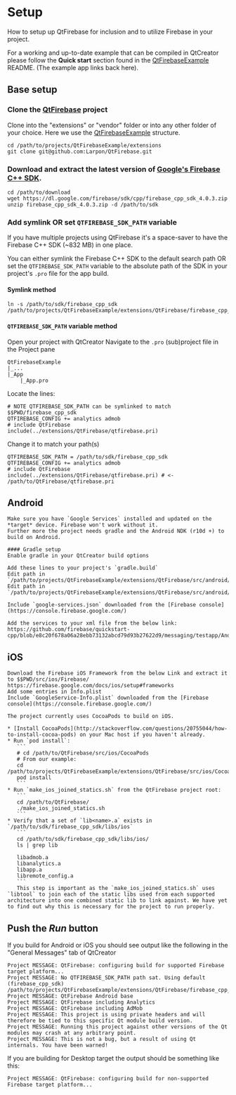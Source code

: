 # Setup
How to setup up QtFirebase for inclusion and to utilize Firebase in your project.

For a working and up-to-date example that can be compiled in QtCreator please follow the **Quick start** section found in the [QtFirebaseExample](https://github.com/Larpon/QtFirebaseExample) README. (The example app links back here).

## Base setup

### Clone the [QtFirebase](https://github.com/Larpon/QtFirebase) project

Clone into the "extensions" or "vendor" folder or into any other folder of your choice.
Here we use the [QtFirebaseExample](https://github.com/Larpon/QtFirebaseExample) structure.

```
cd /path/to/projects/QtFirebaseExample/extensions
git clone git@github.com:Larpon/QtFirebase.git
```
    
### Download and extract the latest version of [Google's Firebase C++ SDK](https://firebase.google.com/docs/cpp/setup).

```
cd /path/to/download
wget https://dl.google.com/firebase/sdk/cpp/firebase_cpp_sdk_4.0.3.zip
unzip firebase_cpp_sdk_4.0.3.zip -d /path/to/sdk
```

### Add symlink OR set `QTFIREBASE_SDK_PATH` variable

If you have multiple projects using QtFirebase it's a space-saver to have the Firebase C++ SDK (~832 MB) in one place.

You can either symlink the Firebase C++ SDK to the default search path OR set the `QTFIREBASE_SDK_PATH` variable to the absolute path of the SDK in your project's `.pro` file for the app build.

#### Symlink method
```
ln -s /path/to/sdk/firebase_cpp_sdk /path/to/projects/QtFirebaseExample/extensions/QtFirebase/firebase_cpp_sdk
```

#### `QTFIREBASE_SDK_PATH` variable method

Open your project with QtCreator
Navigate to the `.pro` (sub)project file in the Project pane
```
QtFirebaseExample
|_...
|_App
    |_App.pro
```
Locate the lines:
```
# NOTE QTFIREBASE_SDK_PATH can be symlinked to match $$PWD/firebase_cpp_sdk
QTFIREBASE_CONFIG += analytics admob
# include QtFirebase
include(../extensions/QtFirebase/qtfirebase.pri)
```
Change it to match your path(s)
```
QTFIREBASE_SDK_PATH = /path/to/sdk/firebase_cpp_sdk
QTFIREBASE_CONFIG += analytics admob
# include QtFirebase
include(../extensions/QtFirebase/qtfirebase.pri) # <- /path/to/QtFirebase/qtfirebase.pri
```
    
## Android
    Make sure you have `Google Services` installed and updated on the *target* device. Firebase won't work without it.
    Further more the project needs gradle and the Android NDK (r10d +) to build on Android.

    #### Gradle setup
    Enable gradle in your QtCreator build options

    Add these lines to your project's `gradle.build`
    Edit path in `/path/to/projects/QtFirebaseExample/extensions/QtFirebase/src/android/gradle.properties`
    Edit path in `/path/to/projects/QtFirebaseExample/extensions/QtFirebase/src/android/local.properties`

    Include `google-services.json` downloaded from the [Firebase console](https://console.firebase.google.com/)

    Add the services to your xml file from the below link: https://github.com/firebase/quickstart-cpp/blob/e8c20f678a06a28ebb73132abcd79d93b27622d9/messaging/testapp/AndroidManifest.xml


## iOS

    Download the Firebase iOS Framework from the below Link and extract it to $$PWD/src/ios/Firebase/
    https://firebase.google.com/docs/ios/setup#frameworks
    Add some entries in Info.plist
    Include `GoogleService-Info.plist` downloaded from the [Firebase console](https://console.firebase.google.com/)

    The project currently uses CocoaPods to build on iOS.
  
    * [Install CocoaPods](http://stackoverflow.com/questions/20755044/how-to-install-cocoa-pods) on your Mac host if you haven't already.
    * Run `pod install`:
       ```
       # cd /path/to/QtFirebase/src/ios/CocoaPods
       # From our example:
       cd /path/to/projects/QtFirebaseExample/extensions/QtFirebase/src/ios/CocoaPods
       pod install
       ```
    * Run `make_ios_joined_statics.sh` from the QtFirebase project root:
       ```
       cd /path/to/QtFirebase/
       ./make_ios_joined_statics.sh
       ```
    * Verify that a set of `lib<name>.a` exists in `/path/to/sdk/firebase_cpp_sdk/libs/ios`
       ```
       cd /path/to/sdk/firebase_cpp_sdk/libs/ios/
       ls | grep lib
   
       libadmob.a
       libanalytics.a
       libapp.a
       libremote_config.a
       ```
       This step is important as the `make_ios_joined_statics.sh` uses `libtool` to join each of the static libs used from each supported architecture into one combined static lib to link against. We have yet to find out why this is necessary for the project to run properly.
   
## Push the *Run* button

  If you build for Android or iOS you should see output like the following in the "General Messages" tab of QtCreator
  ```
  Project MESSAGE: QtFirebase: configuring build for supported Firebase target platform...
  Project MESSAGE: No QTFIREBASE_SDK_PATH path sat. Using default (firebase_cpp_sdk) /path/to/projects/QtFirebaseExample/extensions/QtFirebase/firebase_cpp_sdk
  Project MESSAGE: QtFirebase Android base
  Project MESSAGE: QtFirebase including Analytics
  Project MESSAGE: QtFirebase including AdMob
  Project MESSAGE: This project is using private headers and will therefore be tied to this specific Qt module build version.
  Project MESSAGE: Running this project against other versions of the Qt modules may crash at any arbitrary point.
  Project MESSAGE: This is not a bug, but a result of using Qt internals. You have been warned!
  ```

  If you are building for Desktop target the output should be something like this:
  ```
  Project MESSAGE: QtFirebase: configuring build for non-supported Firebase target platform...
  ```
